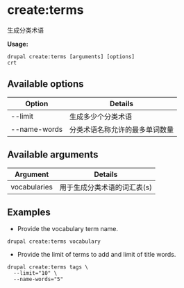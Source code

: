 # create:terms
生成分类术语

**Usage:**
```
drupal create:terms [arguments] [options]
crt
```

## Available options
Option | Details
-------|-------------
--limit | 生成多少个分类术语
--name-words | 分类术语名称允许的最多单词数量

## Available arguments
Argument | Details
---------|-------------
vocabularies | 用于生成分类术语的词汇表(s)

## Examples
* Provide the vocabulary term name.
```
drupal create:terms vocabulary
```
* Provide the limit of terms to add and limit of title words.
```
drupal create:terms tags \
  --limit="10" \
  --name-words="5"
```
